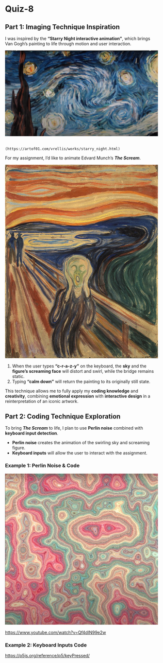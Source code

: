 # **Quiz-8**
## Part 1: Imaging Technique Inspiration

I was inspired by the **“Starry Night interactive animation”**, which brings Van Gogh’s painting to life through motion and user interaction. 

![alt text](image.png)

                                                               (https://artof01.com/vrellis/works/starry_night.html)

For my assignment, I’d like to animate Edvard Munch’s ***The Scream***.

![alt text](Edvard_Munch_The_Scream.jpeg)

1. When the user types **“c-r-a-z-y”** on the keyboard, the **sky** and the **figure’s screaming face** will distort and swirl, while the bridge remains static.  
2. Typing **“calm down”** will return the painting to its originally still state.

This technique allows me to fully apply my **coding knowledge** and **creativity**, combining **emotional expression** with **interactive design** in a reinterpretation of an iconic artwork.


## Part 2: Coding Technique Exploration
To bring ***The Scream*** to life, I plan to use **Perlin noise** combined with **keyboard input detection**.  
- **Perlin noise** creates the animation of the swirling sky and screaming figure.  
- **Keyboard inputs** will allow the user to interact with the assignment.  

### **Example** 1: Perlin Noise & Code

![alt text](image-2.png)

https://www.youtube.com/watch?v=Qf4dIN99e2w

### **Example 2**: Keyboard Inputs Code

https://p5js.org/reference/p5/keyPressed/